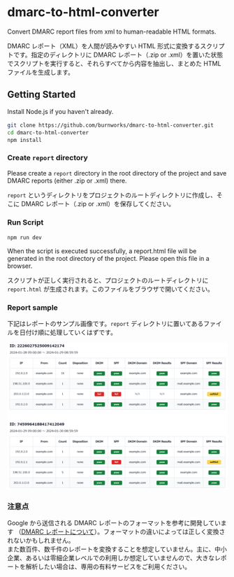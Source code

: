 # dmarc-to-html-converter 

Convert DMARC report files from xml to human-readable HTML formats.

DMARC レポート（XML）を人間が読みやすい HTML 形式に変換するスクリプトです。指定のディレクトリに DMARC レポート（.zip or .xml）を置いた状態でスクリプトを実行すると、それらすべてから内容を抽出し、まとめた HTML ファイルを生成します。

## Getting Started

Install Node.js if you haven't already.

```sh
git clone https://github.com/burnworks/dmarc-to-html-converter.git
cd dmarc-to-html-converter
npm install
```

### Create `report` directory

Please create a `report` directory in the root directory of the project and save DMARC reports (either .zip or .xml) there.

`report` というディレクトリをプロジェクトのルートディレクトリに作成し、そこに DMARC レポート（.zip or .xml）を保存してください。

### Run Script

```sh
npm run dev
```

When the script is executed successfully, a report.html file will be generated in the root directory of the project. Please open this file in a browser.

スクリプトが正しく実行されると、プロジェクトのルートディレクトリに `report.html` が生成されます。このファイルをブラウザで開いてください。

### Report sample

下記はレポートのサンプル画像です。`report` ディレクトリに置いてあるファイルを日付け順に処理していくはずです。

![レポートのサンプル画像](./assets/report-sample.png "レポートのサンプル画像")

### 注意点

Google から送信される DMARC レポートのフォーマットを参考に開発しています （[DMARC レポートについて](https://support.google.com/a/answer/10032472)）。フォーマットの違いによっては正しく変換されないかもしれません。  
また数百件、数千件のレポートを変換することを想定していません。主に、中小企業、あるいは零細企業レベルでの利用しか想定していませんので、大きなレポートを解析したい場合は、専用の有料サービスをご利用ください。
